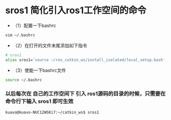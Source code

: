 # sros1 简化引入ros1工作空间的命令
* （1）配置一下bashrc
```bash
vim ~/.bashrc
```
* （2）在打开的文件末尾添加如下指令
```bash
# sros1
alias sros1='source ~/ros_catkin_ws/install_isolated/local_setup.bash'
```
* （3）使能一下bashrc文件
```bash
source ~/.bashrc
```

### 以后每次在 自己的工作空间下 引入 ros1源码的目录的时候，只需要在命令行下输入 sros1 即可生效
```bash
kuavo@kuavo-NUC12WSKi7:~/catkin_ws$ sros1
```

